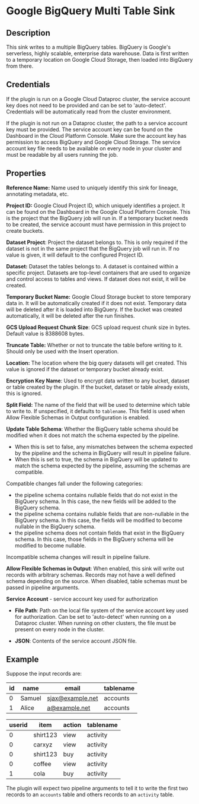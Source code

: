 # Google BigQuery Multi Table Sink

Description
-----------
This sink writes to a multiple BigQuery tables.
BigQuery is Google's serverless, highly scalable, enterprise data warehouse.
Data is first written to a temporary location on Google Cloud Storage, then loaded into BigQuery from there.

Credentials
-----------
If the plugin is run on a Google Cloud Dataproc cluster, the service account key does not need to be
provided and can be set to 'auto-detect'.
Credentials will be automatically read from the cluster environment.

If the plugin is not run on a Dataproc cluster, the path to a service account key must be provided.
The service account key can be found on the Dashboard in the Cloud Platform Console.
Make sure the account key has permission to access BigQuery and Google Cloud Storage.
The service account key file needs to be available on every node in your cluster and
must be readable by all users running the job.

Properties
----------
**Reference Name:** Name used to uniquely identify this sink for lineage, annotating metadata, etc.

**Project ID:** Google Cloud Project ID, which uniquely identifies a project.
It can be found on the Dashboard in the Google Cloud Platform Console. This is the project
that the BigQuery job will run in. If a temporary bucket needs to be created, the service account
must have permission in this project to create buckets.

**Dataset Project**: Project the dataset belongs to. This is only required if the dataset is not
in the same project that the BigQuery job will run in. If no value is given, it will default to the 
configured Project ID.

**Dataset:** Dataset the tables belongs to. A dataset is contained within a specific project.
Datasets are top-level containers that are used to organize and control access to tables and views.
If dataset does not exist, it will be created.

**Temporary Bucket Name:** Google Cloud Storage bucket to store temporary data in.
It will be automatically created if it does not exist. Temporary data will be deleted after it is loaded into BigQuery.
If the bucket was created automatically, it will be deleted after the run finishes.

**GCS Upload Request Chunk Size**: GCS upload request chunk size in bytes. Default value is 8388608 bytes.

**Truncate Table:** Whether or not to truncate the table before writing to it.
Should only be used with the Insert operation.

**Location:** The location where the big query datasets will get created. This value is ignored
if the dataset or temporary bucket already exist.

**Encryption Key Name**: Used to encrypt data written to any bucket, dataset or table created by the plugin.
If the bucket, dataset or table already exists, this is ignored.

**Split Field:** The name of the field that will be used to determine which table to write to. If unspecified, it
defaults to `tablename`. This field is used when Allow Flexible Schemas in Output configuration is enabled.

**Update Table Schema**: Whether the BigQuery table schema should be modified 
when it does not match the schema expected by the pipeline. 
* When this is set to false, any mismatches between the schema expected by the pipeline 
and the schema in BigQuery will result in pipeline failure. 
* When this is set to true, the schema in BigQuery will be updated to match the schema 
expected by the pipeline, assuming the schemas are compatible. 

Compatible changes fall under the following categories:                
* the pipeline schema contains nullable fields that do not exist in the BigQuery schema. 
In this case, the new fields will be added to the BigQuery schema.
* the pipeline schema contains nullable fields that are non-nullable in the BigQuery schema. 
In this case, the fields will be modified to become nullable in the BigQuery schema.
* the pipeline schema does not contain fields that exist in the BigQuery schema. 
In this case, those fields in the BigQuery schema will be modified to become nullable.
                         
Incompatible schema changes will result in pipeline failure.

**Allow Flexible Schemas in Output**: When enabled, this sink will write out records with arbitrary schemas.
Records may not have a well defined schema depending on the source.
When disabled, table schemas must be passed in pipeline arguments.

**Service Account**  - service account key used for authorization

* **File Path**: Path on the local file system of the service account key used for
authorization. Can be set to 'auto-detect' when running on a Dataproc cluster.
When running on other clusters, the file must be present on every node in the cluster.

* **JSON**: Contents of the service account JSON file.

Example
-------

Suppose the input records are:

| id  | name     | email            | tablename |
| --- | -------- | ---------------- | --------- |
| 0   | Samuel   | sjax@example.net | accounts  |
| 1   | Alice    | a@example.net    | accounts  |

| userid | item     | action | tablename |
| ------ | -------- | ------ | --------- |
| 0      | shirt123 | view   | activity  |
| 0      | carxyz   | view   | activity  |
| 0      | shirt123 | buy    | activity  |
| 0      | coffee   | view   | activity  |
| 1      | cola     | buy    | activity  |

The plugin will expect two pipeline arguments to tell it to write the first two records to an `accounts` table
and others records to an `activity` table.
